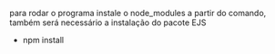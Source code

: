 para rodar o programa instale o node_modules a partir do comando, também será necessário a instalação do pacote EJS

- npm install
